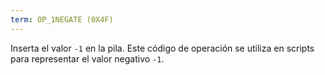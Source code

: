 ```yaml
---
term: OP_1NEGATE (0X4F)
---
```


Inserta el valor `-1` en la pila. Este código de operación se utiliza en scripts para representar el valor negativo `-1`.